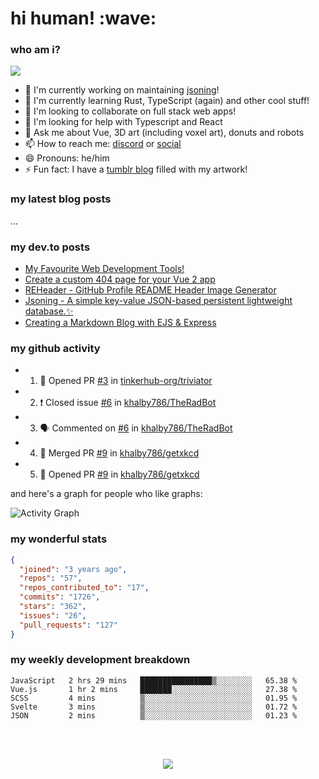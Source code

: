 
<h1>hi human! :wave:</h1>

<h3>who am i?</h3>

<img src="https://raw.githubusercontent.com/khalby786/khalby786/master/GitHub%20header.png">

 - 🔭 I'm currently working on maintaining [jsoning](https://github.com/khalby786/jsoning)!
 - 🌱 I'm currently learning Rust, TypeScript (again) and other cool stuff!
 - 👯 I'm looking to collaborate on full stack web apps!
 - 🤔 I'm looking for help with Typescript and React
 - 💬 Ask me about Vue, 3D art (including voxel art), donuts and robots
 - 📫 How to reach me: [discord](https://discord.bio/p/khalby786) or [social](#social)
 - 😄 Pronouns: he/him
 - ⚡ Fun fact: I have a [tumblr blog](https://art.khaleelgibran.com) filled with my artwork!

<h3>my latest blog posts</h3>

<!--START_SECTION:feed-->
...
<!--END_SECTION:feed-->

<h3>my dev.to posts</h3>

<!-- BLOG-POST-LIST:START -->
- [My Favourite Web Development Tools!](https://dev.to/khalby786/my-favourite-web-development-tools-16af)
- [Create a custom 404 page for your Vue 2 app](https://dev.to/khalby786/create-a-custom-404-page-for-your-vue-app-1d0a)
- [REHeader - GitHub Profile README Header Image Generator](https://dev.to/khalby786/reheader-github-profile-readme-header-image-generator-45pe)
- [Jsoning - A simple key-value JSON-based persistent lightweight database.✨](https://dev.to/khalby786/jsoning-a-simple-key-value-json-based-persistent-lightweight-database-51c0)
- [Creating a Markdown Blog with EJS &amp; Express](https://dev.to/khalby786/creating-a-markdown-blog-with-ejs-express-j40)
<!-- BLOG-POST-LIST:END -->

<h3>my github activity</h3>

<!--START_SECTION:activity-->
- 1. 💪 Opened PR [#3](https://github.com//tinkerhub-org/triviator/pull/3) in [tinkerhub-org/triviator](https://github.com//tinkerhub-org/triviator)
- 2. ❗️ Closed issue [#6](https://github.com//khalby786/TheRadBot/issues/6) in [khalby786/TheRadBot](https://github.com//khalby786/TheRadBot)
- 3. 🗣 Commented on [#6](https://github.com//khalby786/TheRadBot/issues/6) in [khalby786/TheRadBot](https://github.com//khalby786/TheRadBot)
- 4. 🎉 Merged PR [#9](https://github.com//khalby786/getxkcd/pull/9) in [khalby786/getxkcd](https://github.com//khalby786/getxkcd)
- 5. 💪 Opened PR [#9](https://github.com//khalby786/getxkcd/pull/9) in [khalby786/getxkcd](https://github.com//khalby786/getxkcd)
<!--END_SECTION:activity-->

and here's a graph for people who like graphs: 

![Activity Graph](https://activity-graph.herokuapp.com/graph?username=khalby786&theme=github)

<h3>my wonderful stats</h3>

```json
{
  "joined": "3 years ago",
  "repos": "57",
  "repos_contributed_to": "17",
  "commits": "1726",
  "stars": "362",
  "issues": "26",
  "pull_requests": "127"
}
```

<h3>my weekly development breakdown</h3>

<!--START_SECTION:waka-->
```text
JavaScript   2 hrs 29 mins   ████████████████▒░░░░░░░░   65.38 % 
Vue.js       1 hr 2 mins     ███████░░░░░░░░░░░░░░░░░░   27.38 % 
SCSS         4 mins          ▒░░░░░░░░░░░░░░░░░░░░░░░░   01.95 % 
Svelte       3 mins          ▒░░░░░░░░░░░░░░░░░░░░░░░░   01.72 % 
JSON         2 mins          ▒░░░░░░░░░░░░░░░░░░░░░░░░   01.23 % 
```
<!--END_SECTION:waka-->

<br><br>

<div align="center">
  <img src="https://github-profile-trophy.vercel.app/?username=khalby786&column=7&theme=onedark" />
</div>
